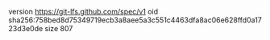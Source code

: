 version https://git-lfs.github.com/spec/v1
oid sha256:758bed8d75349719ecb3a8aee5a3c551c4463dfa8ac06e628ffd0a1723d3e0de
size 807
